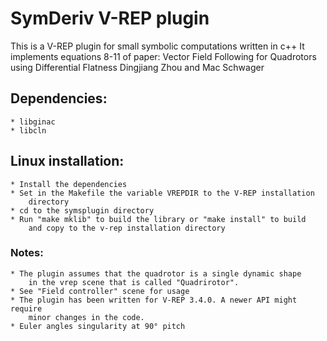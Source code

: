 # SymDeriv V-REP plugin

This is a V-REP plugin for small symbolic computations written in c++
It implements equations 8-11 of paper:
Vector Field Following for Quadrotors using Differential Flatness
Dingjiang Zhou and Mac Schwager

## Dependencies:
	* libginac
	* libcln

## Linux installation:
	* Install the dependencies
	* Set in the Makefile the variable VREPDIR to the V-REP installation
	    directory
	* cd to the symsplugin directory
	* Run "make mklib" to build the library or "make install" to build
		and copy to the v-rep installation directory

### Notes:
	* The plugin assumes that the quadrotor is a single dynamic shape
        in the vrep scene that is called "Quadrirotor".
	* See "Field controller" scene for usage
	* The plugin has been written for V-REP 3.4.0. A newer API might require
		minor changes in the code.
	* Euler angles singularity at 90° pitch
